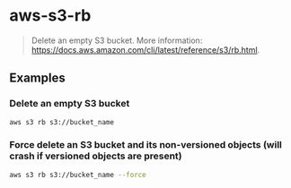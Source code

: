 # aws-s3-rb

> Delete an empty S3 bucket. More information: <https://docs.aws.amazon.com/cli/latest/reference/s3/rb.html>.

## Examples

### Delete an empty S3 bucket

```bash
aws s3 rb s3://bucket_name
```

### Force delete an S3 bucket and its non-versioned objects (will crash if versioned objects are present)

```bash
aws s3 rb s3://bucket_name --force
```
